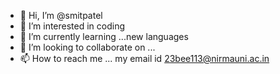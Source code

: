 - 👋 Hi, I’m @smitpatel
- 👀 I’m interested in coding
- 🌱 I’m currently learning ...new languages
- 💞️ I’m looking to collaborate on ...
- 📫 How to reach me ... my email id 23bee113@nirmauni.ac.in

<!---
smitpate/smitpate is a ✨ particular ✨ repository because its `README.md` (this file) appears on your GitHub profile.
You can click the Preview link to take a look at your changes.
--->

